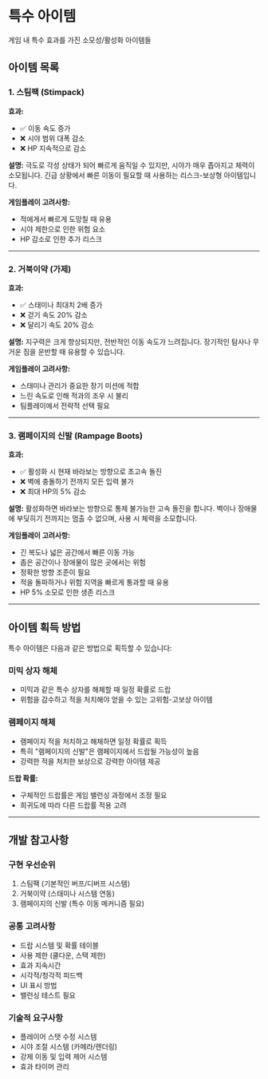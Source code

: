 # 특수 아이템

게임 내 특수 효과를 가진 소모성/활성화 아이템들

## 아이템 목록

### 1. 스팀팩 (Stimpack)

**효과:**
- ✅ 이동 속도 증가
- ❌ 시야 범위 대폭 감소
- ❌ HP 지속적으로 감소

**설명:**
극도로 각성 상태가 되어 빠르게 움직일 수 있지만, 시야가 매우 좁아지고 체력이 소모됩니다. 긴급 상황에서 빠른 이동이 필요할 때 사용하는 리스크-보상형 아이템입니다.

**게임플레이 고려사항:**
- 적에게서 빠르게 도망칠 때 유용
- 시야 제한으로 인한 위험 요소
- HP 감소로 인한 추가 리스크

---

### 2. 거북이약 (가제)

**효과:**
- ✅ 스태미나 최대치 2배 증가
- ❌ 걷기 속도 20% 감소
- ❌ 달리기 속도 20% 감소

**설명:**
지구력은 크게 향상되지만, 전반적인 이동 속도가 느려집니다. 장기적인 탐사나 무거운 짐을 운반할 때 유용할 수 있습니다.

**게임플레이 고려사항:**
- 스태미나 관리가 중요한 장기 미션에 적합
- 느린 속도로 인해 적과의 조우 시 불리
- 팀플레이에서 전략적 선택 필요

---

### 3. 램페이지의 신발 (Rampage Boots)

**효과:**
- ✅ 활성화 시 현재 바라보는 방향으로 초고속 돌진
- ❌ 벽에 충돌하기 전까지 모든 입력 불가
- ❌ 최대 HP의 5% 감소

**설명:**
활성화하면 바라보는 방향으로 통제 불가능한 고속 돌진을 합니다. 벽이나 장애물에 부딪히기 전까지는 멈출 수 없으며, 사용 시 체력을 소모합니다.

**게임플레이 고려사항:**
- 긴 복도나 넓은 공간에서 빠른 이동 가능
- 좁은 공간이나 장애물이 많은 곳에서는 위험
- 정확한 방향 조준이 필요
- 적을 돌파하거나 위험 지역을 빠르게 통과할 때 유용
- HP 5% 소모로 인한 생존 리스크

---

## 아이템 획득 방법

특수 아이템은 다음과 같은 방법으로 획득할 수 있습니다:

### 미믹 상자 해체
- 미믹과 같은 특수 상자를 해체할 때 일정 확률로 드랍
- 위험을 감수하고 적을 처치해야 얻을 수 있는 고위험-고보상 아이템

### 램페이지 해체
- 램페이지 적을 처치하고 해체하면 일정 확률로 획득
- 특히 "램페이지의 신발"은 램페이지에서 드랍될 가능성이 높음
- 강력한 적을 처치한 보상으로 강력한 아이템 제공

**드랍 확률:**
- 구체적인 드랍률은 게임 밸런싱 과정에서 조정 필요
- 희귀도에 따라 다른 드랍률 적용 고려

---

## 개발 참고사항

### 구현 우선순위
1. 스팀팩 (기본적인 버프/디버프 시스템)
2. 거북이약 (스태미나 시스템 연동)
3. 램페이지의 신발 (특수 이동 메커니즘 필요)

### 공통 고려사항
- 드랍 시스템 및 확률 테이블
- 사용 제한 (쿨다운, 스택 제한)
- 효과 지속시간
- 시각적/청각적 피드백
- UI 표시 방법
- 밸런싱 테스트 필요

### 기술적 요구사항
- 플레이어 스탯 수정 시스템
- 시야 조절 시스템 (카메라/렌더링)
- 강제 이동 및 입력 제어 시스템
- 효과 타이머 관리

